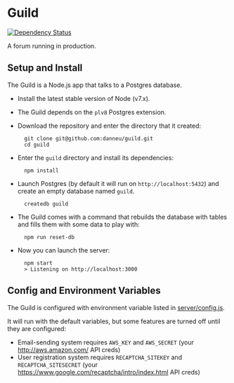 
# Guild

[![Dependency Status](https://david-dm.org/danneu/guild.svg)](https://david-dm.org/danneu/guild)

A forum running in production.

## Setup and Install

The Guild is a Node.js app that talks to a Postgres database.

- Install the latest stable version of Node (v7.x).

- The Guild depends on the `plv8` Postgres extension.

- Download the repository and enter the directory that it created:

        git clone git@github.com:danneu/guild.git
        cd guild

- Enter the `guild` directory and install its dependencies:

        npm install

- Launch Postgres (by default it will run on `http://localhost:5432`) and create an empty database named `guild`.

        createdb guild

- The Guild comes with a command that rebuilds the database with tables and fills them with some data to play with:

        npm run reset-db

- Now you can launch the server:

        npm start
        > Listening on http://localhost:3000

## Config and Environment Variables

The Guild is configured with environment variable listed in [server/config.js](https://github.com/danneu/guild/blob/master/server/config.js).

It will run with the default variables, but some features are turned off until they are configured:

- Email-sending system requires `AWS_KEY` and `AWS_SECRET` (your http://aws.amazon.com/ API creds)
- User registration system requires `RECAPTCHA_SITEKEY` and `RECAPTCHA_SITESECRET` (your https://www.google.com/recaptcha/intro/index.html API creds)

